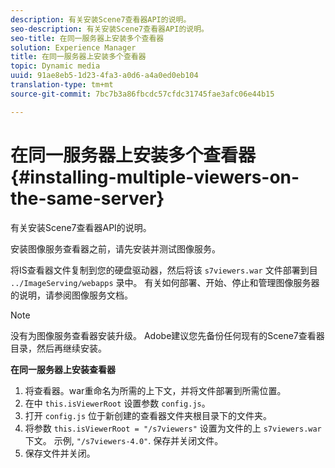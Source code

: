 ```yaml
---
description: 有关安装Scene7查看器API的说明。
seo-description: 有关安装Scene7查看器API的说明。
seo-title: 在同一服务器上安装多个查看器
solution: Experience Manager
title: 在同一服务器上安装多个查看器
topic: Dynamic media
uuid: 91ae8eb5-1d23-4fa3-a0d6-a4a0ed0eb104
translation-type: tm+mt
source-git-commit: 7bc7b3a86fbcdc57cfdc31745fae3afc06e44b15

---
```



# 在同一服务器上安装多个查看器{#installing-multiple-viewers-on-the-same-server}

有关安装Scene7查看器API的说明。

安装图像服务查看器之前，请先安装并测试图像服务。

将IS查看器文件复制到您的硬盘驱动器，然后将该 `s7viewers.war` 文件部署到目 `../ImageServing/webapps` 录中。 有关如何部署、开始、停止和管理图像服务器的说明，请参阅图像服务文档。

>[!NOTE]
>
>没有为图像服务查看器安装升级。 Adobe建议您先备份任何现有的Scene7查看器目录，然后再继续安装。

**在同一服务器上安装查看器**

1. 将查看器。war重命名为所需的上下文，并将文件部署到所需位置。
1. 在中 `this.isViewerRoot` 设置参数 `config.js`。
1. 打开 `config.js` 位于新创建的查看器文件夹根目录下的文件夹。
1. 将参数 `this.isViewerRoot = "/s7viewers"` 设置为文件的上 `s7viewers.war` 下文。 示例, `"/s7viewers-4.0"`. 保存并关闭文件。
1. 保存文件并关闭。
